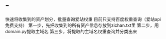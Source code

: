 # -
快速将收集到的资产划分，批量查询爱站权重
目前只支持百度权重查询（爱站api免费支持）
第一步，先把收集到的所有资产信息存放到zichan.txt里
第二步，用domain.py提取主域名
第三步，将提取的主域名权重查询并分类出来
